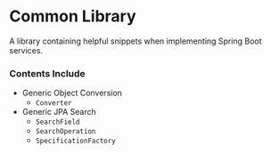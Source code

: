 # Common Library
A library containing helpful snippets when implementing Spring Boot services.

### Contents Include
* Generic Object Conversion
    * `Converter`
* Generic JPA Search
    * `SearchField`
    * `SearchOperation`
    * `SpecificationFactory`


